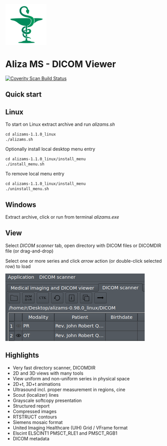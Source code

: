 ![Aliza MS](package/archive/usr/share/icons/hicolor/128x128/apps/alizams.png)

Aliza MS - DICOM Viewer
=======================

[![Coverity Scan Build Status](https://scan.coverity.com/projects/21553/badge.svg)](https://scan.coverity.com/projects/alizams)

Quick start
-----------

Linux
-----

To start on Linux extract archive and run _alizams.sh_

```
cd alizams-1.1.0_linux
./alizams.sh
```

Optionally install local desktop menu entry

```
cd alizams-1.1.0_linux/install_menu
./install_menu.sh
```

To remove local menu entry

```
cd alizams-1.1.0_linux/install_menu
./uninstall_menu.sh
```

Windows
-------

Extract archive, click or run from terminal _alizams.exe_

View
----

Select _DICOM scanner_ tab, open directory with DICOM files or DICOMDIR file (or drag-and-drop)

Select one or more series and click _arrow_ action (or double-click selected row) to load


![Open](package/art/start0.png)


Highlights
----------

 * Very fast directory scanner, DICOMDIR
 * 2D and 3D views with many tools
 * View uniform and non-uniform series in physical space
 * 2D+t, 3D+t animations
 * Ultrasound incl. proper measurement in regions, cine
 * Scout (localizer) lines
 * Grayscale softcopy presentation
 * Structured report
 * Compressed images
 * RTSTRUCT contours
 * Siemens mosaic format
 * United Imaging Healthcare (UIH) Grid / VFrame format
 * Elscint ELSCINT1 PMSCT_RLE1 and PMSCT_RGB1
 * DICOM metadata
